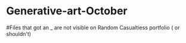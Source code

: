 # Generative-art-October


#Files that got an _ are not visible on Random Casualtiess portfolio ( or shouldn't)
